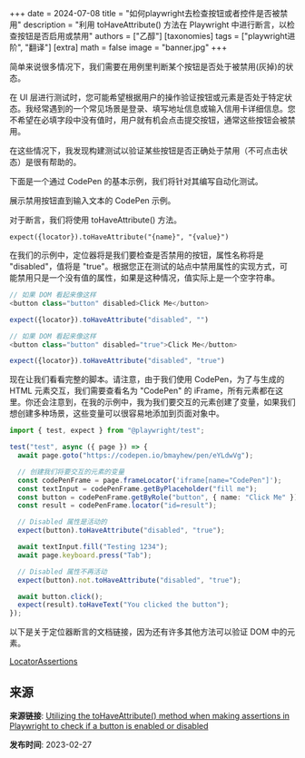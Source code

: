 +++
date = 2024-07-08
title = "如何playwright去检查按钮或者控件是否被禁用"
description = "利用 toHaveAttribute() 方法在 Playwright 中进行断言，以检查按钮是否启用或禁用"
authors = ["乙醇"]
[taxonomies]
tags = ["playwright进阶", "翻译"]
[extra]
math = false
image = "banner.jpg"
+++

简单来说很多情况下，我们需要在用例里判断某个按钮是否处于被禁用(灰掉)的状态。

在 UI 层进行测试时，您可能希望根据用户的操作验证按钮或元素是否处于特定状态。我经常遇到的一个常见场景是登录、填写地址信息或输入信用卡详细信息。您不希望在必填字段中没有值时，用户就有机会点击提交按钮，通常这些按钮会被禁用。

在这些情况下，我发现构建测试以验证某些按钮是否正确处于禁用（不可点击状态）是很有帮助的。

下面是一个通过 CodePen 的基本示例，我们将针对其编写自动化测试。

展示禁用按钮直到输入文本的 CodePen 示例。

对于断言，我们将使用 toHaveAttribute() 方法。

`expect({locator}).toHaveAttribute("{name}", "{value}")`

在我们的示例中，定位器将是我们要检查是否禁用的按钮，属性名称将是 "disabled"，值将是 "true"。根据您正在测试的站点中禁用属性的实现方式，可能禁用只是一个没有值的属性，如果是这种情况，值实际上是一个空字符串。

```typescript
// 如果 DOM 看起来像这样
<button class="button" disabled>Click Me</button>

expect({locator}).toHaveAttribute("disabled", "")

// 如果 DOM 看起来像这样
<button class="button" disabled="true">Click Me</button>

expect({locator}).toHaveAttribute("disabled", "true")
```

现在让我们看看完整的脚本。请注意，由于我们使用 CodePen，为了与生成的 HTML 元素交互，我们需要查看名为 "CodePen" 的 iFrame，所有元素都在这里。你还会注意到，在我的示例中，我为我们要交互的元素创建了变量，如果我们想创建多种场景，这些变量可以很容易地添加到页面对象中。

```typescript
import { test, expect } from "@playwright/test";

test("test", async ({ page }) => {
  await page.goto("https://codepen.io/bmayhew/pen/eYLdwVg");

  // 创建我们将要交互的元素的变量
  const codePenFrame = page.frameLocator('iframe[name="CodePen"]');
  const textInput = codePenFrame.getByPlaceholder("fill me");
  const button = codePenFrame.getByRole("button", { name: "Click Me" });
  const result = codePenFrame.locator("id=result");

  // Disabled 属性是活动的
  expect(button).toHaveAttribute("disabled", "true");

  await textInput.fill("Testing 1234");
  await page.keyboard.press("Tab");

  // Disabled 属性不再活动
  expect(button).not.toHaveAttribute("disabled", "true");

  await button.click();
  expect(result).toHaveText("You clicked the button");
});
```

以下是关于定位器断言的文档链接，因为还有许多其他方法可以验证 DOM 中的元素。

[LocatorAssertions](https://playwright.dev/docs/api/class-locatorassertions#locator-assertions-to-have-attribute)

## 来源

**来源链接**: [Utilizing the toHaveAttribute() method when making assertions in Playwright to check if a button is enabled or disabled](https://playwrightsolutions.com/utilizing-the-tohaveattribute-method-when-making-assertions-in-playwright-to-check-if-a-button-is-enabled-or-disabled/)

**发布时间**: 2023-02-27
